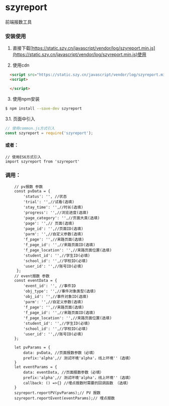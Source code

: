 # szyreport

 
前端报数工具  


### 安装使用

1. 直接下载[https://static.szy.cn/javascript/vendor/log/szyreport.min.js](https://static.szy.cn/javascript/vendor/log/szyreport.min.js)使用 
 
2. 使用cdn

``` html
  <script src="https://static.szy.cn/javascript/vendor/log/szyreport.min.js"></script>
  <script>

  </script>
```
3. 使用npm安装
``` bash
$ npm install --save-dev szyreport
```
3.1. 页面中引入

``` javascript
// 使用common.js方式引入
const szyreport = require('szyreport');
```
#### 或者：
```
// 使用ES6方式引入
import szyreport from 'szyreport'
```
### 调用：
```
    // pv报数 参数
    const pvData = {
        'status': '', //状态
        'trial': '',//试看(选填)
        'stay_time': '',//时长(选填)
        'progress': '',//浏览进度(选填)
        'page_category': '',//页面大类(选填)
        'page': '',// 页面(选填)
        'page_id': '',//页面ID(选填)
        'parm': '',//自定义参数(选填)
        'f_page': '',//来路页面(选填)
        'f_page_id': '',//来路页面ID(选填)
        'f_page_location': '',//来路页面位置(选填)
        'student_id': '',//学生ID(必填)
        'school_id': '',//学校ID(必填)
        'user_id': '',//账号ID(必填)
     };
    // event报数 参数
    const eventData = {
        'event_id': '', //事件ID
        'obj_type': '',//事件对象类型(选填)
        'obj_id': '',//事件对象ID(选填)
        'parm': '',//自定义参数(选填)
        'f_page': '',//来路页面(选填)
        'f_page_id': '',//来路页面ID(选填)
        'f_page_location': '',//来路页面位置(选填)
        'student_id': '',//学生ID(必填)
        'school_id': '',//学校ID(必填)
        'user_id': '',//账号ID(必填)
    };
    
    let pvParams = {
        data: pvData, //页面报数参数（必填）
        prefix:'alpha',// 测试环境'alpha'，线上环境''（选填）
    }
    let eventParams = {
        data: eventData, //页面报数参数（必填）
        prefix:'alpha',// 测试环境'alpha'，线上环境''（选填）
        callback: () =>{} //埋点报数时需要的回调函数 （选填）
    }
    szyreport.reportPV(pvParams);// PV 报数
    szyreport.reportEvent(eventParams);// 埋点报数

```
